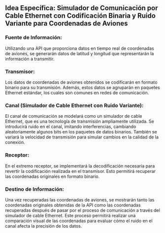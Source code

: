 ## Idea Específica: Simulador de Comunicación por Cable Ethernet con Codificación Binaria y Ruido Variante para Coordenadas de Aviones

### Fuente de Información:

Utilizando una API que proporciona datos en tiempo real de coordenadas de aviones, se generarán datos de latitud y longitud que representarán la información a transmitir.

### Transmisor:

Los datos de coordenadas de aviones obtenidos se codificarán en formato binario para su transmisión. Además, estos datos se agruparán en paquetes Ethernet estándar, los cuales son comunes en redes de comunicación.

### Canal (Simulador de Cable Ethernet con Ruido Variante):

El canal de comunicación se modelará como un simulador de cable Ethernet, que es una tecnología de transmisión ampliamente utilizada. Se introducirá ruido en el canal, imitando interferencias, cambiando aleatoriamente algunos bits en los paquetes de datos binarios. También se variará la velocidad de transmisión para simular cambios en la calidad de la conexión.

### Receptor:

En el extremo receptor, se implementará la decodificación necesaria para revertir la codificación realizada en el transmisor. Esto permitirá recuperar las coordenadas originales en formato binario.

### Destino de Información:

Una vez recuperadas las coordenadas de aviones, se mostrarán tanto las coordenadas originales obtenidas de la API como las coordenadas recuperadas después de pasar por el proceso de comunicación a través del simulador de cable Ethernet. Este proceso permitirá realizar una comparación visual de las coordenadas para evaluar cómo el ruido en el canal afecta la precisión de los datos.

